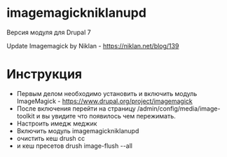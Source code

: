 # imagemagickniklanupd

Версия модуля для Drupal 7

Update Imagemagick by Niklan - https://niklan.net/blog/139

# Инструкция
* Первым делом необходимо установить и включить модуль ImageMagick - https://www.drupal.org/project/imagemagick
* После включения перейти на страницу /admin/config/media/image-toolkit и вы увидите что появилось чем пережимать.
* Настроить имедж меджик
* Включить модуль imagemagickniklanupd
* очистить кеш drush cc 
* и кеш пресетов drush image-flush --all